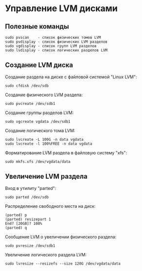 # Управление LVM дисками

## Полезные команды

```
sudo pvscan    - список физических томов LVM
sudo pvdisplay - список физических LVM разделов
sudo vgdisplay - список групп LVM разделов
sudo lvdisplay - список логических разделов LVM
```

## Создание LVM диска

Создание раздела на диске с файловой системой "Linux LVM":

```
sudo cfdisk /dev/sdb
```

Создание физического LVM раздела:

```
sudo pvcreate /dev/sdb1
```

Создание группы разделов LVM:

```
sudo vgcreate vgdata /dev/sdb1
```

Создание логического тома LVM:

```
sudo lvcreate -L 100G -n data vgdata
sudo lvcreate -l 100%FREE -n data vgdata
```

Форматирование LVM раздела в файловую систему "xfs":

```
sudo mkfs.xfs /dev/vgdata/data
```

## Увеличение LVM раздела

Вход в утилиту "parted":

```
sudo parted /dev/sdb
```

Распределение свободного места на диск:

```
(parted) p
(parted) resizepart 1
End? [20GB]? 100%
(parted) q
```

Сообщение LVM о увеличении физического раздела:

```
sudo pvresize /dev/sdb1
```

Увеличение логического раздела LVM:

```
sudo lvresize --resizefs --size 120G /dev/vgdata/data
```
